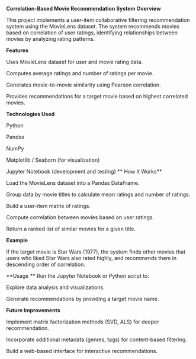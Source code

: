 **Correlation-Based Movie Recommendation System
Overview**

This project implements a user-item collaborative filtering recommendation system using the MovieLens dataset.
The system recommends movies based on correlation of user ratings, identifying relationships between movies by analyzing rating patterns.

**Features**

Uses MovieLens dataset for user and movie rating data.

Computes average ratings and number of ratings per movie.

Generates movie-to-movie similarity using Pearson correlation.

Provides recommendations for a target movie based on highest correlated movies.

**Technologies Used**

Python

Pandas

NumPy

Matplotlib / Seaborn (for visualization)

Jupyter Notebook (development and testing)
**
How It Works**

Load the MovieLens dataset into a Pandas DataFrame.

Group data by movie titles to calculate mean ratings and number of ratings.

Build a user-item matrix of ratings.

Compute correlation between movies based on user ratings.

Return a ranked list of similar movies for a given title.

**Example**

If the target movie is Star Wars (1977), the system finds other movies that users who liked Star Wars also rated highly, and recommends them in descending order of correlation.

**Usage
**
Run the Jupyter Notebook or Python script to:

Explore data analysis and visualizations.

Generate recommendations by providing a target movie name.

**Future Improvements**


Implement matrix factorization methods (SVD, ALS) for deeper recommendation.

Incorporate additional metadata (genres, tags) for content-based filtering.

Build a web-based interface for interactive recommendations.
